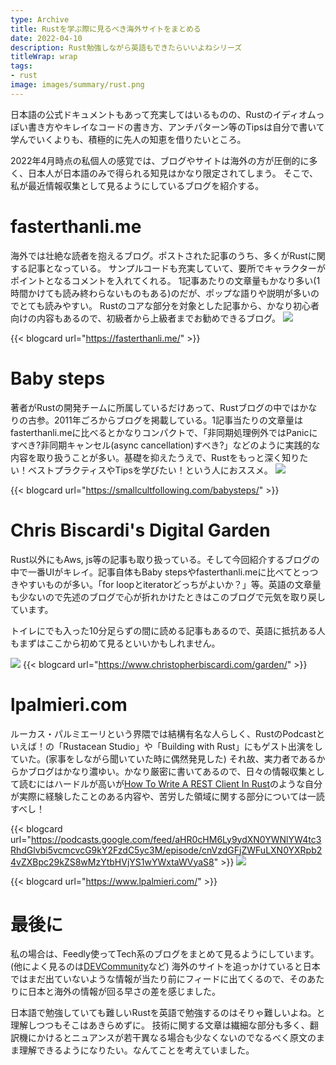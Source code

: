 ```yaml
---
type: Archive
title: Rustを学ぶ際に見るべき海外サイトをまとめる
date: 2022-04-10
description: Rust勉強しながら英語もできたらいいよねシリーズ
titleWrap: wrap
tags: 
- rust
image: images/summary/rust.png
---
```


日本語の公式ドキュメントもあって充実してはいるものの、Rustのイディオムっぽい書き方やキレイなコードの書き方、アンチパターン等のTipsは自分で書いて学んでいくよりも、積極的に先人の知恵を借りたいところ。

2022年4月時点の私個人の感覚では、ブログやサイトは海外の方が圧倒的に多く、日本人が日本語のみで得られる知見はかなり限定されてしまう。
そこで、私が最近情報収集として見るようにしているブログを紹介する。


# fasterthanli.me
海外では壮絶な読者を抱えるブログ。ポストされた記事のうち、多くがRustに関する記事となっている。
サンプルコードも充実していて、要所でキャラクターがポイントとなるコメントを入れてくれる。
1記事あたりの文章量もかなり多い(1時間かけても読み終わらないものもある)のだが、ポップな語りや説明が多いのでとても読みやすい。
Rustのコアな部分を対象とした記事から、かなり初心者向けの内容もあるので、初級者から上級者までお勧めできるブログ。
![](/fasterthanli.png)

{{< blogcard url="https://fasterthanli.me/" >}}  


# Baby steps
著者がRustの開発チームに所属しているだけあって、Rustブログの中ではかなりの古参。2011年ごろからブログを掲載している。1記事当たりの文章量はfasterthanli.meに比べるとかなりコンパクトで、「非同期処理例外ではPanicにすべき?非同期キャンセル(async cancellation)すべき?」などのように実践的な内容を取り扱うことが多い。基礎を抑えたうえで、Rustをもっと深く知りたい！ベストプラクティスやTipsを学びたい！という人におススメ。
![](/2022-04-10-21-58-38.png)


{{< blogcard url="https://smallcultfollowing.com/babysteps/" >}}  


# Chris Biscardi's Digital Garden
Rust以外にもAws, js等の記事も取り扱っている。そして今回紹介するブログの中で一番UIがキレイ。記事自体もBaby stepsやfasterthanli.meに比べてとっつきやすいものが多い。「for loopとiteratorどっちがよいか？」等。英語の文章量も少ないので先述のブログで心が折れかけたときはこのブログで元気を取り戻しています。
  
トイレにでも入った10分足らずの間に読める記事もあるので、英語に抵抗ある人もまずはここから初めて見るといいかもしれません。

![](/2022-04-10-21-59-18.png)
{{< blogcard url="https://www.christopherbiscardi.com/garden/" >}}  


# lpalmieri.com
ルーカス・パルミエーリという界隈では結構有名な人らしく、RustのPodcastといえば！の「Rustacean Studio」や「Building with Rust」にもゲスト出演をしていた。(家事をしながら聞いていた時に偶然発見した)
それ故、実力者であるからかブログはかなり濃ゆい。かなり厳密に書いてあるので、日々の情報収集として読むにはハードルが高いが[How To Write A REST Client In Rust](https://www.lpalmieri.com/posts/how-to-write-a-rest-client-in-rust-with-reqwest-and-wiremock/)のような自分が実際に経験したことのある内容や、苦労した領域に関する部分については一読すべし！


{{< blogcard url="https://podcasts.google.com/feed/aHR0cHM6Ly9ydXN0YWNlYW4tc3RhdGlvbi5vcmcvcG9kY2FzdC5yc3M/episode/cnVzdGFjZWFuLXN0YXRpb24vZXBpc29kZS8wMzYtbHVjYS1wYWxtaWVyaS8" >}} 
![](/2022-04-10-21-57-28.png)

{{< blogcard url="https://www.lpalmieri.com/" >}}  


# 最後に
私の場合は、Feedly使ってTech系のブログをまとめて見るようにしています。(他によく見るのは[DEVCommunity](https://dev.to/)など)
海外のサイトを追っかけていると日本ではまだ出ていないような情報が当たり前にフィードに出てくるので、そのあたりに日本と海外の情報が回る早さの差を感じました。  


日本語で勉強していても難しいRustを英語で勉強するのはそりゃ難しいよね。と理解しつつもそこはあきらめずに。
技術に関する文章は繊細な部分も多く、翻訳機にかけるとニュアンスが若干異なる場合も少なくないのでなるべく原文のまま理解できるようになりたい。なんてことを考えていました。

